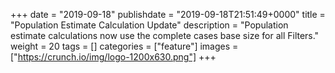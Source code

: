 +++
date = "2019-09-18"
publishdate = "2019-09-18T21:51:49+0000"
title = "Population Estimate Calculation Update"
description = "Population estimate calculations now use the complete cases base size for all Filters."
weight = 20
tags = []
categories = ["feature"]
images = ["https://crunch.io/img/logo-1200x630.png"]
+++
